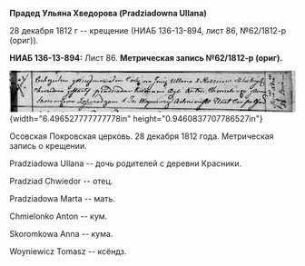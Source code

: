 **Прадед Ульяна Хведорова (Pradziadowna Ullana)**

28 декабря 1812 г -- крещение (НИАБ 136-13-894, лист 86, №62/1812-р
(ориг)).

**НИАБ 136-13-894:** Лист 86. **Метрическая запись №62/1812-р (ориг).**

![](./media/948df313b98a1f2a842ce1b8c3f7da7f962a87d4.png){width="6.496527777777778in"
height="0.9460837707786527in"}

Осовская Покровская церковь. 28 декабря 1812 года. Метрическая запись о
крещении.

Pradziadowa Ullana -- дочь родителей с деревни Красники.

Pradziad Chwiedor -- отец.

Pradziadowa Marta -- мать.

Chmielonko Anton -- кум.

Skoromkowa Anna -- кума.

Woyniewicz Tomasz -- ксёндз.
